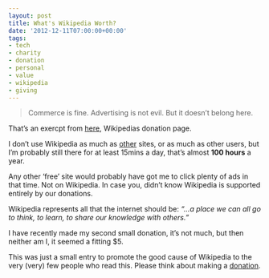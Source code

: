 ```yaml
---
layout: post
title: What's Wikipedia Worth?
date: '2012-12-11T07:00:00+00:00'
tags:
- tech
- charity
- donation
- personal
- value
- wikipedia
- giving
---
```

> Commerce is fine. Advertising is not evil. But it doesn’t belong here.

That’s an exercpt from [here](https://donate.wikimedia.org/w/index.php?title=Special:FundraiserLandingPage&country=GB&uselang=en&utm_medium=sidebar&utm_source=donate&utm_campaign=C12_en.wikipedia.org), Wikipedias donation page.

I don’t use Wikipedia as much as [other](http://stackoverflow.com/) sites, or as much as other users, but I’m probably still there for at least 15mins a day, that’s almost **100 hours** a year.

Any other ‘free’ site would probably have got me to click plenty of ads in that time. Not on Wikipedia. In case you, didn’t know Wikipedia is supported entirely by our donations.

Wikipedia represents all that the internet should be: _“…a place we can all go to think, to learn, to share our knowledge with others.”_

I have recently made my second small donation, it’s not much, but then neither am I, it seemed a fitting $5.

This was just a small entry to promote the good cause of Wikipedia to the very (very) few people who read this. Please think about making a [donation](https://donate.wikimedia.org/w/index.php?title=Special:FundraiserLandingPage&country=GB&uselang=en&utm_medium=sidebar&utm_source=donate&utm_campaign=C12_en.wikipedia.org).
